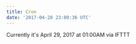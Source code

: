 ```yaml
---
title: Cron
date: '2017-04-28 23:00:36 UTC'
---
```


Currently it's April 29, 2017 at 01:00AM
via IFTTT
